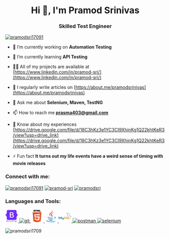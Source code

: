 <h1 align="center">Hi 👋, I'm Pramod Srinivas</h1>
<h3 align="center">Skilled Test Engineer</h3>

<p align="left"> <a href="https://twitter.com/pramodsri17091" target="blank"><img src="https://img.shields.io/twitter/follow/pramodsri17091?logo=twitter&style=for-the-badge" alt="pramodsri17091" /></a> </p>

- 🔭 I’m currently working on **Automation Testing**

- 🌱 I’m currently learning **API Testing**

- 👨‍💻 All of my projects are available at [https://www.linkedin.com/in/pramod-sri/](https://www.linkedin.com/in/pramod-sri/)

- 📝 I regularly write articles on [https://about.me/pramodsrinivas](https://about.me/pramodsrinivas)

- 💬 Ask me about **Selenium, Maven, TestNG**

- 📫 How to reach me **prasma403@gmail.com**

- 📄 Know about my experiences [https://drive.google.com/file/d/18C3hKz3e1YC3CI9XhinKg1Q22khtKeR3/view?usp=drive_link](https://drive.google.com/file/d/18C3hKz3e1YC3CI9XhinKg1Q22khtKeR3/view?usp=drive_link)

- ⚡ Fun fact **It turns out my life events have a weird sense of timing with movie releases**

<h3 align="left">Connect with me:</h3>
<p align="left">
<a href="https://twitter.com/pramodsri17091" target="blank"><img align="center" src="https://raw.githubusercontent.com/rahuldkjain/github-profile-readme-generator/master/src/images/icons/Social/twitter.svg" alt="pramodsri17091" height="30" width="40" /></a>
<a href="https://linkedin.com/in/pramod-sri" target="blank"><img align="center" src="https://raw.githubusercontent.com/rahuldkjain/github-profile-readme-generator/master/src/images/icons/Social/linked-in-alt.svg" alt="pramod-sri" height="30" width="40" /></a>
<a href="https://codesandbox.com/pramodsri" target="blank"><img align="center" src="https://raw.githubusercontent.com/rahuldkjain/github-profile-readme-generator/master/src/images/icons/Social/codesandbox.svg" alt="pramodsri" height="30" width="40" /></a>
</p>

<h3 align="left">Languages and Tools:</h3>
<p align="left"> <a href="https://getbootstrap.com" target="_blank" rel="noreferrer"> <img src="https://raw.githubusercontent.com/devicons/devicon/master/icons/bootstrap/bootstrap-plain-wordmark.svg" alt="bootstrap" width="40" height="40"/> </a> <a href="https://git-scm.com/" target="_blank" rel="noreferrer"> <img src="https://www.vectorlogo.zone/logos/git-scm/git-scm-icon.svg" alt="git" width="40" height="40"/> </a> <a href="https://www.w3.org/html/" target="_blank" rel="noreferrer"> <img src="https://raw.githubusercontent.com/devicons/devicon/master/icons/html5/html5-original-wordmark.svg" alt="html5" width="40" height="40"/> </a> <a href="https://www.java.com" target="_blank" rel="noreferrer"> <img src="https://raw.githubusercontent.com/devicons/devicon/master/icons/java/java-original.svg" alt="java" width="40" height="40"/> </a> <a href="https://www.mysql.com/" target="_blank" rel="noreferrer"> <img src="https://raw.githubusercontent.com/devicons/devicon/master/icons/mysql/mysql-original-wordmark.svg" alt="mysql" width="40" height="40"/> </a> <a href="https://postman.com" target="_blank" rel="noreferrer"> <img src="https://www.vectorlogo.zone/logos/getpostman/getpostman-icon.svg" alt="postman" width="40" height="40"/> </a> <a href="https://www.selenium.dev" target="_blank" rel="noreferrer"> <img src="https://raw.githubusercontent.com/detain/svg-logos/780f25886640cef088af994181646db2f6b1a3f8/svg/selenium-logo.svg" alt="selenium" width="40" height="40"/> </a> </p>

<p><img align="center" src="https://github-readme-stats.vercel.app/api/top-langs?username=pramodsri1709&show_icons=true&locale=en&layout=compact" alt="pramodsri1709" /></p>

